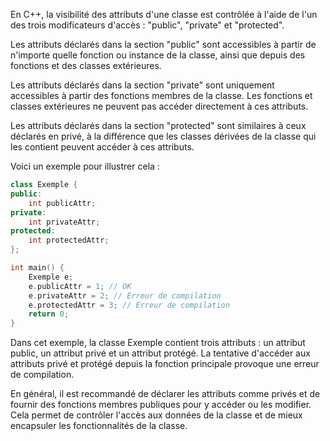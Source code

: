 En C++, la visibilité des attributs d'une classe est contrôlée à l'aide de l'un des trois modificateurs d'accès : "public", "private" et "protected".

Les attributs déclarés dans la section "public" sont accessibles à partir de n'importe quelle fonction ou instance de la classe, ainsi que depuis des fonctions et des classes extérieures.

Les attributs déclarés dans la section "private" sont uniquement accessibles à partir des fonctions membres de la classe. Les fonctions et classes extérieures ne peuvent pas accéder directement à ces attributs.

Les attributs déclarés dans la section "protected" sont similaires à ceux déclarés en privé, à la différence que les classes dérivées de la classe qui les contient peuvent accéder à ces attributs.

Voici un exemple pour illustrer cela :

```cpp
class Exemple {
public:
    int publicAttr;
private:
    int privateAttr;
protected:
    int protectedAttr;
};

int main() {
    Exemple e;
    e.publicAttr = 1; // OK
    e.privateAttr = 2; // Erreur de compilation
    e.protectedAttr = 3; // Erreur de compilation
    return 0;
}
```

Dans cet exemple, la classe Exemple contient trois attributs : un attribut public, un attribut privé et un attribut protégé. La tentative d'accéder aux attributs privé et protégé depuis la fonction principale provoque une erreur de compilation.

En général, il est recommandé de déclarer les attributs comme privés et de fournir des fonctions membres publiques pour y accéder ou les modifier. Cela permet de contrôler l'accès aux données de la classe et de mieux encapsuler les fonctionnalités de la classe.